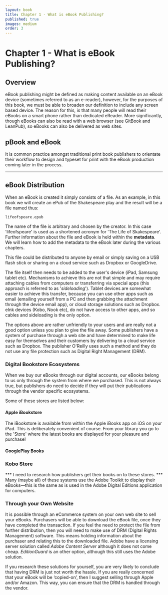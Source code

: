 ```yaml
---
layout: book
title: Chapter 1 - What is eBook Publishing?
published: true
images: medium
order: 3
---
```

# Chapter 1 - What is eBook Publishing?

## Overview

eBook publishing might be defined as making content available on an eBook device (sometimes referred to as an e-reader), however, for the purposes of this book, we must be able to broaden our definition to include any screen based device. The reason for this, is that many people will read their eBooks on a smart phone rather than dedicated eReader. More significantly, though eBooks can also be read with a web browser (see GitBook and LeanPub), so eBooks can also be delivered as web sites.

## pBook and eBook

It is common practice amongst traditional print book publishers to orientate their workflow to design and typeset for print with the eBook production coming later in the process.

-----

## eBook Distribution

When an eBook is created it simply consists of a file. As an example, in this book we will create an ePub of the Shakespeare play and the result will be a file named thus:

``lifeofspeare.epub``

The name of the file is arbitrary and chosen by the creator. In this case 'lifeofspeare' is used as a shortened acronym for 'The Life of Skakespeare'. Further information about the file and eBook is held within the **metadata**. We will learn how to add the metadata to the eBook later during the various chapters.

This file could be distributed to anyone by email or simply saving on a USB flash stick or sharing on a cloud service such as Dropbox or GoogleDrive.

The file itself then needs to be added to the user's device (iPad, Samsung tablet etc). Mechanisms to achieve this are not that simple and may require attaching cables from computers or transferring via special apps (this approach is referred to as '_sideloading_'). Tablet devices are somewhat easier to achieve this transfer, because you can use other apps such as email (emailing yourself from a PC and then grabbing the attachment through the device email app), or cloud storage solutions such as Dropbox. eInk devices (Kobo, Nook etc), do not have access to other apps, and so cables and sideloading is the only option.

The options above are rather unfriendly to your users and are really not a good option unless you plan to give the file away. Some publishers have a system of purchase through a web site and have determined to make life easy for themselves and their customers by delivering to a cloud service such as Dropbox. The publisher O'Reilly uses such a method and they do not use any file protection such as Digital Right Management (DRM).

### Digital Bookstore Ecosystems
When we buy our eBooks through our digital accounts, our eBooks belong to us only through the system from where we purchased. This is not always true, but publishers do need to decide if they will put their publications through the vendor specific ecosystems.

Some of these stores are listed below:
#### Apple iBookstore
The iBookstore is available from within the Apple iBooks app on iOS on your iPad. This is deliberately convenient of course. From your library you go to the 'Store' where the latest books are displayed for your pleasure and purchase!

#### GooglePlay Books

### Kobo Store

*** I need to research how publishers get their books on to these stores.
*** Many (maybe all) of these systems use the Adobe Toolkit to display their eBooks—this is the same as is used in the Adobe Digital Editions application for computers.

### Through your Own Website
It is possible through an eCommerce system on your own web site to sell your eBooks. Purchasers will be able to download the eBook file, once they have completed the transaction. If you feel the need to protect the file from further distribution, then you will need to make use of DRM (Digital Rights Management) software. This means holding information about the purchaser and relating this to the downloaded file. Adobe have a licensing server solution called _Adobe Content Server_ although it does not come cheap. _EditionGuard_ is an other option, although this still uses the Adobe solution.

If you research these solutions for yourself, you are very likely to conclude that having DRM is just not worth the hassle. If you are really concerned that your eBook will be ‘copied-on’, then I suggest selling through Apple and/or Amazon. This way, you can ensure that the DRM is handled through the vendor.
